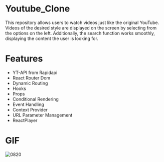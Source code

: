 # Youtube_Clone

This repository allows users to watch videos just like the original YouTube. Videos of the desired style are displayed on the screen by selecting from the options on the left. Additionally, the search function works smoothly, displaying the content the user is looking for.

# Features

- YT-API from Rapidapi
- React Router Dom
- Dynamic Routing
- Hooks
- Props
- Conditional Rendering
- Event Handling
- Context Provider
- URL Parameter Management
- ReactPlayer

# GIF

![0820](https://github.com/user-attachments/assets/1b0e0ab8-89d1-41ea-a07c-788a56c297a5)
